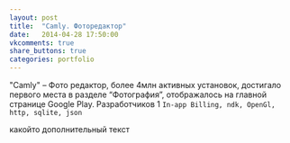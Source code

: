 ```yaml
---
layout: post
title:  "Camly. Фоторедактор"
date:   2014-04-28 17:50:00
vkcomments: true
share_buttons: true
categories: portfolio
---
```


"Camly" – Фото редактор, более 4млн активных установок, достигало первого места в разделе “Фотография”, отображалось на главной странице Google Play. 
Разработчиков 1 `In-app Billing, ndk, OpenGl, http, sqlite, json`
<!--more-->
какойто дополнительный текст

